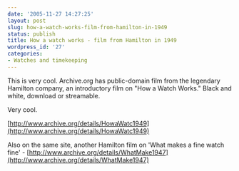 ```yaml
---
date: '2005-11-27 14:27:25'
layout: post
slug: how-a-watch-works-film-from-hamilton-in-1949
status: publish
title: How a watch works - film from Hamilton in 1949
wordpress_id: '27'
categories:
- Watches and timekeeping
---
```


This is very cool. Archive.org has public-domain film from the legendary Hamilton company, an introductory film on "How a Watch Works." Black and white, download or streamable.

Very cool.

[http://www.archive.org/details/HowaWatc1949](http://www.archive.org/details/HowaWatc1949)

Also on the same site, another Hamilton film on 'What makes a fine watch fine' - 
[http://www.archive.org/details/WhatMake1947](http://www.archive.org/details/WhatMake1947)
